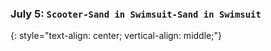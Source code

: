 ### July 5:  **`Scooter-Sand in Swimsuit-Sand in Swimsuit`**
{: style="text-align: center; vertical-align: middle;"}
